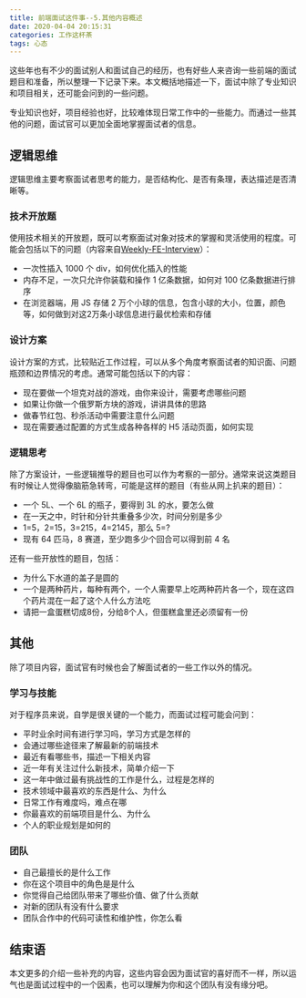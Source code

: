 ```yaml
---
title: 前端面试这件事--5.其他内容概述
date: 2020-04-04 20:15:31
categories: 工作这杯茶
tags: 心态
---
```

这些年也有不少的面试别人和面试自己的经历，也有好些人来咨询一些前端的面试题目和准备，所以整理一下记录下来。本文概括地描述一下，面试中除了专业知识和项目相关，还可能会问到的一些问题。
<!--more-->

专业知识也好，项目经验也好，比较难体现日常工作中的一些能力。而通过一些其他的问题，面试官可以更加全面地掌握面试者的信息。

## 逻辑思维
逻辑思维主要考察面试者思考的能力，是否结构化、是否有条理，表达描述是否清晰等。

### 技术开放题
使用技术相关的开放题，既可以考察面试对象对技术的掌握和灵活使用的程度。可能会包括以下的问题（内容来自[Weekly-FE-Interview](https://github.com/airuikun/Weekly-FE-Interview)）：
- 一次性插入 1000 个 div，如何优化插入的性能
- 内存不足，一次只允许你装载和操作 1 亿条数据，如何对 100 亿条数据进行排序
- 在浏览器端，用 JS 存储 2 万个小球的信息，包含小球的大小，位置，颜色等，如何做到对这2万条小球信息进行最优检索和存储

### 设计方案
设计方案的方式，比较贴近工作过程，可以从多个角度考察面试者的知识面、问题瓶颈和边界情况的考虑。通常可能包括以下的内容：
- 现在要做一个坦克对战的游戏，由你来设计，需要考虑哪些问题
- 如果让你做一个俄罗斯方块的游戏，讲讲具体的思路
- 做春节红包、秒杀活动中需要注意什么问题
- 现在需要通过配置的方式生成各种各样的 H5 活动页面，如何实现

### 逻辑思考
除了方案设计，一些逻辑推导的题目也可以作为考察的一部分。通常来说这类题目有时候让人觉得像脑筋急转弯，可能是这样的题目（有些从网上扒来的题目）：
- 一个 5L、一个 6L 的瓶子，要得到 3L 的水，要怎么做
- 在一天之中，时针和分针共重叠多少次，时间分别是多少
- 1=5，2=15，3=215，4=2145，那么 5=?
- 现有 64 匹马，8 赛道，至少跑多少个回合可以得到前 4 名

还有一些开放性的题目，包括：
- 为什么下水道的盖子是圆的
- 一个是两种药片，每种有两个，一个人需要早上吃两种药片各一个，现在这四个药片混在一起了这个人什么方法吃
- 请把一盒蛋糕切成8份，分给8个人，但蛋糕盒里还必须留有一份

## 其他
除了项目内容，面试官有时候也会了解面试者的一些工作以外的情况。

### 学习与技能
对于程序员来说，自学是很关键的一个能力，而面试过程可能会问到：
- 平时业余时间有进行学习吗，学习方式是怎样的
- 会通过哪些途径来了解最新的前端技术
- 最近有看哪些书，描述一下相关内容
- 近一年有关注过什么新技术，简单介绍一下
- 这一年中做过最有挑战性的工作是什么，过程是怎样的
- 技术领域中最喜欢的东西是什么、为什么
- 日常工作有难度吗，难点在哪
- 你最喜欢的前端项目是什么、为什么
- 个人的职业规划是如何的

### 团队
- 自己最擅长的是什么工作
- 你在这个项目中的角色是是什么
- 你觉得自己给团队带来了哪些价值、做了什么贡献
- 对新的团队有没有什么要求
- 团队合作中的代码可读性和维护性，你怎么看

## 结束语
本文更多的介绍一些补充的内容，这些内容会因为面试官的喜好而不一样，所以运气也是面试过程中的一个因素，也可以理解为你和这个团队有没有缘分吧。